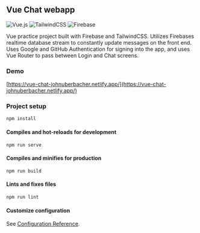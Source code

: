 ## Vue Chat webapp
![Vue.js](https://img.shields.io/badge/vuejs-%2335495e.svg?style=for-the-badge&logo=vuedotjs&logoColor=%234FC08D)
 ![TailwindCSS](https://img.shields.io/badge/tailwindcss-%2338B2AC.svg?style=for-the-badge&logo=tailwind-css&logoColor=white) ![Firebase](https://img.shields.io/badge/firebase-%23039BE5.svg?style=for-the-badge&logo=firebase)


Vue practice project built with Firebase and TailwindCSS. Utilizes Firebases realtime database stream to constantly update messages on the front end. Uses Google and GitHub Authentication for signing into the app, and uses Vue Router to pass between Login and Chat screens.

### Demo
[https://vue-chat-johnuberbacher.netlify.app/](https://vue-chat-johnuberbacher.netlify.app/)

### Project setup
```
npm install
```

#### Compiles and hot-reloads for development
```
npm run serve
```

#### Compiles and minifies for production
```
npm run build
```

#### Lints and fixes files
```
npm run lint
```

#### Customize configuration
See [Configuration Reference](https://cli.vuejs.org/config/).
